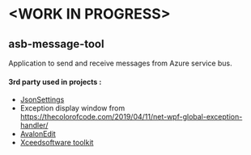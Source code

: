 # \<WORK IN PROGRESS\>
## asb-message-tool
Application to send and receive messages from Azure service bus.



#### 3rd party used in projects : 
- [JsonSettings](https://github.com/Nucs/JsonSettings)
- Exception display window from https://thecolorofcode.com/2019/04/11/net-wpf-global-exception-handler/
- [AvalonEdit](https://github.com/icsharpcode/AvalonEdit)
- [Xceedsoftware toolkit](https://github.com/xceedsoftware/wpftool)